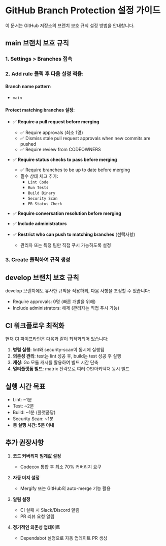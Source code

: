 # GitHub Branch Protection 설정 가이드

이 문서는 GitHub 저장소의 브랜치 보호 규칙 설정 방법을 안내합니다.

## main 브랜치 보호 규칙

### 1. Settings > Branches 접속

### 2. Add rule 클릭 후 다음 설정 적용:

#### Branch name pattern
- `main`

#### Protect matching branches 설정:

- ✅ **Require a pull request before merging**
  - ✅ Require approvals (최소 1명)
  - ✅ Dismiss stale pull request approvals when new commits are pushed
  - ✅ Require review from CODEOWNERS

- ✅ **Require status checks to pass before merging**
  - ✅ Require branches to be up to date before merging
  - 필수 상태 체크 추가:
    - `Lint Code`
    - `Run Tests`
    - `Build Binary`
    - `Security Scan`
    - `PR Status Check`

- ✅ **Require conversation resolution before merging**

- ✅ **Include administrators**

- ✅ **Restrict who can push to matching branches** (선택사항)
  - 관리자 또는 특정 팀만 직접 푸시 가능하도록 설정

### 3. Create 클릭하여 규칙 생성

## develop 브랜치 보호 규칙

develop 브랜치에도 유사한 규칙을 적용하되, 다음 사항을 조정할 수 있습니다:

- Require approvals: 0명 (빠른 개발을 위해)
- Include administrators: 해제 (관리자는 직접 푸시 가능)

## CI 워크플로우 최적화

현재 CI 파이프라인은 다음과 같이 최적화되어 있습니다:

1. **병렬 실행**: lint와 security-scan이 동시에 실행됨
2. **의존성 관리**: test는 lint 성공 후, build는 test 성공 후 실행
3. **캐싱**: Go 모듈 캐시를 활용하여 빌드 시간 단축
4. **멀티플랫폼 빌드**: matrix 전략으로 여러 OS/아키텍처 동시 빌드

## 실행 시간 목표

- Lint: ~1분
- Test: ~2분  
- Build: ~1분 (플랫폼당)
- Security Scan: ~1분
- **총 실행 시간: 5분 이내**

## 추가 권장사항

1. **코드 커버리지 임계값 설정**
   - Codecov 통합 후 최소 70% 커버리지 요구

2. **자동 머지 설정**
   - Mergify 또는 GitHub의 auto-merge 기능 활용

3. **알림 설정**
   - CI 실패 시 Slack/Discord 알림
   - PR 리뷰 요청 알림

4. **정기적인 의존성 업데이트**
   - Dependabot 설정으로 자동 업데이트 PR 생성